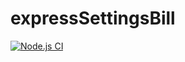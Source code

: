 # expressSettingsBill
[![Node.js CI](https://github.com/1999Python/expressSettings/actions/workflows/node.js.yml/badge.svg)](https://github.com/1999Python/expressSettings/actions/workflows/node.js.yml)

